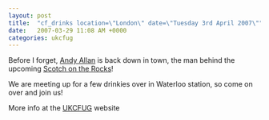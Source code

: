 ```yaml
---
layout: post
title:  "cf_drinks location=\"London\" date=\"Tuesday 3rd April 2007\""
date:   2007-03-29 11:08 AM +0000
categories: ukcfug
---
```

Before I forget, <a href="http://www.creative-restraint.co.uk/blog/">Andy Allan</a> is back down in town, the man behind the upcoming <a href="http://scotch.scottishcfug.com/">Scotch on the Rocks</a>!

We are meeting up for a few drinkies over in Waterloo station, so come on over and join us!

More info at the <a href="http://www.ukcfug.org/index.cfm?objectid=996E3421-F1FF-921E-117E8AA3C24F0E9B">UKCFUG</a> website